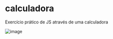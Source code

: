 # calculadora
Exercício prático de JS através de uma calculadora

![image](https://github.com/MasuetASF/calculadora/assets/128169979/4f0327b7-4b5f-47f1-b5cb-7bcee1e2a446)
